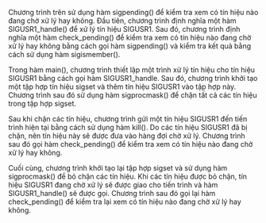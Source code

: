 Chương trình trên sử dụng hàm sigpending() để kiểm tra xem có tín hiệu nào đang chờ xử lý hay không. Đầu tiên, chương trình định nghĩa một hàm SIGUSR1_handle() để xử lý tín hiệu SIGUSR1. Sau đó, chương trình định nghĩa một hàm check_pending() để kiểm tra xem có tín hiệu nào đang chờ xử lý hay không bằng cách gọi hàm sigpending() và kiểm tra kết quả bằng cách sử dụng hàm sigismember().

Trong hàm main(), chương trình thiết lập một trình xử lý tín hiệu cho tín hiệu SIGUSR1 bằng cách gọi hàm SIGUSR1_handle. Sau đó, chương trình khởi tạo một tập hợp tín hiệu sigset và thêm tín hiệu SIGUSR1 vào tập hợp này. Chương trình sau đó sử dụng hàm sigprocmask() để chặn tất cả các tín hiệu trong tập hợp sigset.

Sau khi chặn các tín hiệu, chương trình gửi một tín hiệu SIGUSR1 đến tiến trình hiện tại bằng cách sử dụng hàm kill(). Do các tín hiệu SIGUSR1 đã bị chặn, nên tín hiệu này sẽ được đưa vào hàng đợi chờ xử lý. Chương trình sau đó gọi hàm check_pending() để kiểm tra xem có tín hiệu nào đang chờ xử lý hay không.

Cuối cùng, chương trình khởi tạo lại tập hợp sigset và sử dụng hàm sigprocmask() để bỏ chặn các tín hiệu. Khi các tín hiệu được bỏ chặn, tín hiệu SIGUSR1 đang chờ xử lý sẽ được giao cho tiến trình và hàm SIGUSR1_handle() sẽ được gọi. Chương trình sau đó gọi lại hàm check_pending() để kiểm tra lại xem có tín hiệu nào đang chờ xử lý hay không.